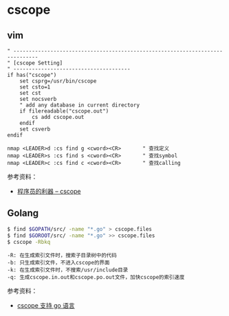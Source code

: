 # cscope

## vim

```vim
" ------------------------------------------------------------------------------
" [cscope Setting]
" --------------------------------------
if has("cscope")
    set csprg=/usr/bin/cscope
    set csto=1
    set cst
    set nocsverb
    " add any database in current directory
    if filereadable("cscope.out")
        cs add cscope.out
    endif
    set csverb
endif

nmap <LEADER>d :cs find g <cword><CR>       " 查找定义
nmap <LEADER>s :cs find s <cword><CR>       " 查找symbol
nmap <LEADER>c :cs find c <cword><CR>       " 查找calling
```

参考资料：
* [程序员的利器 – cscope](http://easwy.com/blog/archives/advanced-vim-skills-cscope/)

## Golang

```sh
$ find $GOPATH/src/ -name "*.go" > cscope.files
$ find $GOROOT/src/ -name "*.go" >> cscope.files
$ cscope -Rbkq
```

    -R: 在生成索引文件时，搜索子目录树中的代码
    -b: 只生成索引文件，不进入cscope的界面
    -k: 在生成索引文件时，不搜索/usr/include目录
    -q: 生成cscope.in.out和cscope.po.out文件，加快cscope的索引速度

参考资料：
* [cscope 支持 go 语言](http://studygolang.com/topics/209)
